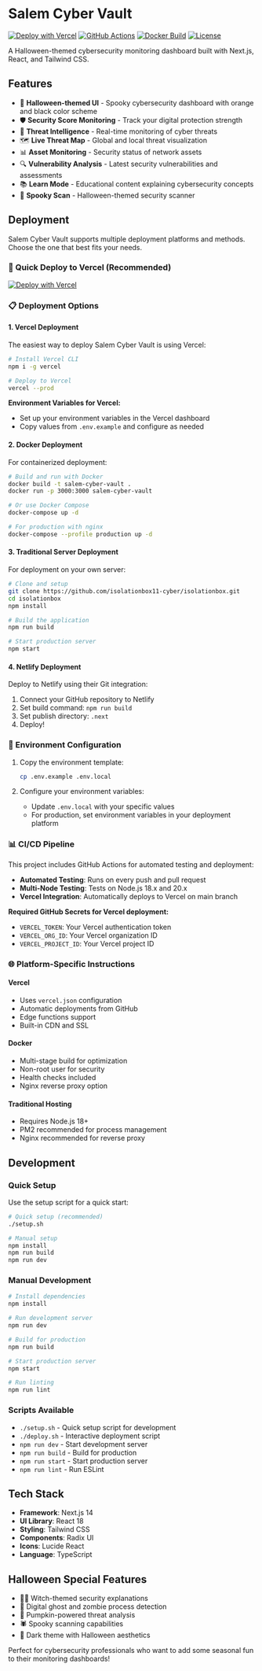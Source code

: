 # Salem Cyber Vault

[![Deploy with Vercel](https://vercel.com/button)](https://vercel.com/new/clone?repository-url=https://github.com/isolationbox11-cyber/isolationbox)
[![GitHub Actions](https://github.com/isolationbox11-cyber/isolationbox/workflows/Deploy%20Salem%20Cyber%20Vault/badge.svg)](https://github.com/isolationbox11-cyber/isolationbox/actions)
[![Docker Build](https://img.shields.io/docker/automated/salem-cyber-vault)](https://hub.docker.com/r/salem-cyber-vault)
[![License](https://img.shields.io/badge/license-MIT-blue.svg)](LICENSE)

A Halloween-themed cybersecurity monitoring dashboard built with Next.js, React, and Tailwind CSS.

## Features

- 🎃 **Halloween-themed UI** - Spooky cybersecurity dashboard with orange and black color scheme
- 🛡️ **Security Score Monitoring** - Track your digital protection strength
- 👻 **Threat Intelligence** - Real-time monitoring of cyber threats
- 🗺️ **Live Threat Map** - Global and local threat visualization  
- 📊 **Asset Monitoring** - Security status of network assets
- 🔍 **Vulnerability Analysis** - Latest security vulnerabilities and assessments
- 📚 **Learn Mode** - Educational content explaining cybersecurity concepts
- 🔮 **Spooky Scan** - Halloween-themed security scanner

## Deployment

Salem Cyber Vault supports multiple deployment platforms and methods. Choose the one that best fits your needs.

### 🚀 Quick Deploy to Vercel (Recommended)

[![Deploy with Vercel](https://vercel.com/button)](https://vercel.com/new/clone?repository-url=https://github.com/isolationbox11-cyber/isolationbox)

### 📋 Deployment Options

#### 1. Vercel Deployment

The easiest way to deploy Salem Cyber Vault is using Vercel:

```bash
# Install Vercel CLI
npm i -g vercel

# Deploy to Vercel
vercel --prod
```

**Environment Variables for Vercel:**
- Set up your environment variables in the Vercel dashboard
- Copy values from `.env.example` and configure as needed

#### 2. Docker Deployment

For containerized deployment:

```bash
# Build and run with Docker
docker build -t salem-cyber-vault .
docker run -p 3000:3000 salem-cyber-vault

# Or use Docker Compose
docker-compose up -d

# For production with nginx
docker-compose --profile production up -d
```

#### 3. Traditional Server Deployment

For deployment on your own server:

```bash
# Clone and setup
git clone https://github.com/isolationbox11-cyber/isolationbox.git
cd isolationbox
npm install

# Build the application
npm run build

# Start production server
npm start
```

#### 4. Netlify Deployment

Deploy to Netlify using their Git integration:

1. Connect your GitHub repository to Netlify
2. Set build command: `npm run build`
3. Set publish directory: `.next`
4. Deploy!

### 🔧 Environment Configuration

1. Copy the environment template:
   ```bash
   cp .env.example .env.local
   ```

2. Configure your environment variables:
   - Update `.env.local` with your specific values
   - For production, set environment variables in your deployment platform

### 📊 CI/CD Pipeline

This project includes GitHub Actions for automated testing and deployment:

- **Automated Testing**: Runs on every push and pull request
- **Multi-Node Testing**: Tests on Node.js 18.x and 20.x
- **Vercel Integration**: Automatically deploys to Vercel on main branch

**Required GitHub Secrets for Vercel deployment:**
- `VERCEL_TOKEN`: Your Vercel authentication token
- `VERCEL_ORG_ID`: Your Vercel organization ID
- `VERCEL_PROJECT_ID`: Your Vercel project ID

### 🌐 Platform-Specific Instructions

#### Vercel
- Uses `vercel.json` configuration
- Automatic deployments from GitHub
- Edge functions support
- Built-in CDN and SSL

#### Docker
- Multi-stage build for optimization
- Non-root user for security
- Health checks included
- Nginx reverse proxy option

#### Traditional Hosting
- Requires Node.js 18+ 
- PM2 recommended for process management
- Nginx recommended for reverse proxy

## Development

### Quick Setup

Use the setup script for a quick start:

```bash
# Quick setup (recommended)
./setup.sh

# Manual setup
npm install
npm run build
npm run dev
```

### Manual Development

```bash
# Install dependencies
npm install

# Run development server
npm run dev

# Build for production
npm run build

# Start production server
npm start

# Run linting
npm run lint
```

### Scripts Available

- `./setup.sh` - Quick setup script for development
- `./deploy.sh` - Interactive deployment script
- `npm run dev` - Start development server
- `npm run build` - Build for production
- `npm run start` - Start production server
- `npm run lint` - Run ESLint

## Tech Stack

- **Framework**: Next.js 14
- **UI Library**: React 18
- **Styling**: Tailwind CSS
- **Components**: Radix UI
- **Icons**: Lucide React
- **Language**: TypeScript

## Halloween Special Features

- 🧙‍♀️ Witch-themed security explanations
- 👻 Digital ghost and zombie process detection
- 🎃 Pumpkin-powered threat analysis
- 🕷️ Spooky scanning capabilities
- 🦇 Dark theme with Halloween aesthetics

Perfect for cybersecurity professionals who want to add some seasonal fun to their monitoring dashboards!